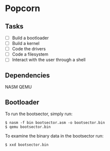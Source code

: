 # Popcorn

## Tasks

- [ ] Build a bootloader
- [ ] Build a kernel
- [ ] Code the drivers
- [ ] Code a filesystem
- [ ] Interact with the user through a shell

## Dependencies

NASM
QEMU

## Bootloader

To run the bootsector, simply run:

```
$ nasm -f bin bootsector.asm -o bootsector.bin
$ qemu bootsector.bin
```

To examine the binary data in the bootsector run:

```
$ xxd bootsector.bin
```
